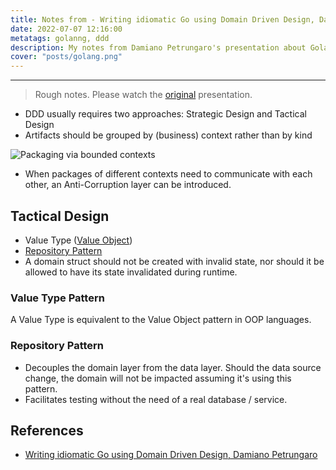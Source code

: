 ```yaml
---
title: Notes from - Writing idiomatic Go using Domain Driven Design, Damiano Petrungaro
date: 2022-07-07 12:16:00
metatags: golanng, ddd
description: My notes from Damiano Petrungaro's presentation about Golang and Domain-Driven Design
cover: "posts/golang.png"
---
```

---

> Rough notes. Please watch the [original](https://www.youtube.com/watch?v=dp1cc6-QKY0) presentation.

- DDD usually requires two approaches: Strategic Design and Tactical Design
- Artifacts should be grouped by (business) context rather than by kind
 
![Packaging via bounded contexts](/posts/packaging-via-bounded-contexts.png)

- When packages of different contexts need to communicate with each other, an Anti-Corruption layer can be introduced.

## Tactical Design

- Value Type ([Value Object](https://docs.microsoft.com/en-us/dotnet/architecture/microservices/microservice-ddd-cqrs-patterns/implement-value-objects))
- [Repository Pattern](https://threedots.tech/post/repository-pattern-in-go/)
- A domain struct should not be created with invalid state, nor should it be allowed to have its state invalidated during runtime. 

### Value Type Pattern

A Value Type is equivalent to the Value Object pattern in OOP languages.

### Repository Pattern

- Decouples the domain layer from the data layer. Should the data source change, the domain will not be impacted assuming it's using this pattern.
- Facilitates testing without the need of a real database / service.

## References

- [Writing idiomatic Go using Domain Driven Design, Damiano Petrungaro](https://www.youtube.com/watch?v=dp1cc6-QKY0)